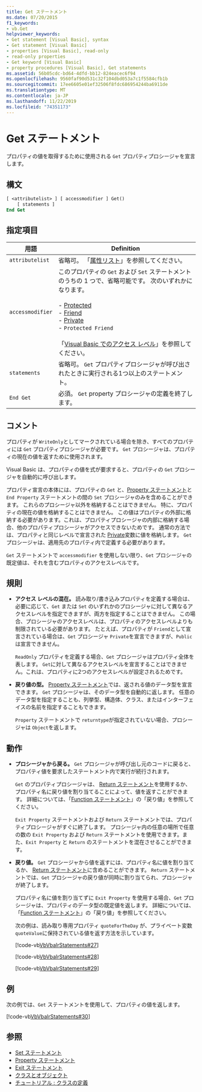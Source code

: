 ```yaml
---
title: Get ステートメント
ms.date: 07/20/2015
f1_keywords:
- vb.Get
helpviewer_keywords:
- Get statement [Visual Basic], syntax
- Get statement [Visual Basic]
- properties [Visual Basic], read-only
- read-only properties
- Get keyword [Visual Basic]
- property procedures [Visual Basic], Get statements
ms.assetid: 56b05cdc-bd64-4dfd-bb12-824eacec6f94
ms.openlocfilehash: 9560faf90d531c32f104dbd053a7c1f5584cfb1b
ms.sourcegitcommit: 17ee6605e01ef32506f8fdc686954244ba6911de
ms.translationtype: MT
ms.contentlocale: ja-JP
ms.lasthandoff: 11/22/2019
ms.locfileid: "74351173"
---
```

# <a name="get-statement"></a>Get ステートメント
プロパティの値を取得するために使用される `Get` プロパティプロシージャを宣言します。  
  
## <a name="syntax"></a>構文  
  
```vb  
[ <attributelist> ] [ accessmodifier ] Get()  
    [ statements ]  
End Get  
```  
  
## <a name="parts"></a>指定項目  
  
|用語|Definition|  
|---|---|  
|`attributelist`|省略可。 「[属性リスト](../../../visual-basic/language-reference/statements/attribute-list.md)」を参照してください。|  
|`accessmodifier`|このプロパティの `Get` および `Set` ステートメントのうちの 1 つで、省略可能です。 次のいずれかになります。<br /><br /> -     [Protected](../../../visual-basic/language-reference/modifiers/protected.md)<br />-   [Friend](../../../visual-basic/language-reference/modifiers/friend.md)<br />-   [Private](../../../visual-basic/language-reference/modifiers/private.md)<br />-   `Protected Friend`<br /><br /> 「[Visual Basic でのアクセス レベル](../../../visual-basic/programming-guide/language-features/declared-elements/access-levels.md)」を参照してください。|  
|`statements`|省略可。 `Get` プロパティプロシージャが呼び出されたときに実行される1つ以上のステートメント。|  
|`End Get`|必須。 `Get` property プロシージャの定義を終了します。|  
  
## <a name="remarks"></a>コメント  
 プロパティが `WriteOnly`としてマークされている場合を除き、すべてのプロパティには `Get` プロパティプロシージャが必要です。 `Get` プロシージャは、プロパティの現在の値を返すために使用されます。  
  
 Visual Basic は、プロパティの値を式が要求すると、プロパティの `Get` プロシージャを自動的に呼び出します。  
  
 プロパティ宣言の本体には、プロパティの `Get` と、[Property ステートメント](../../../visual-basic/language-reference/statements/property-statement.md)と `End Property` ステートメントの間の `Set` プロシージャのみを含めることができます。 これらのプロシージャ以外を格納することはできません。 特に、プロパティの現在の値を格納することはできません。 この値はプロパティの外部に格納する必要があります。これは、プロパティプロシージャの内部に格納する場合、他のプロパティプロシージャがアクセスできないためです。 通常の方法では、プロパティと同じレベルで宣言された [Private](../../../visual-basic/language-reference/modifiers/private.md)変数に値を格納します。 `Get` プロシージャは、適用先のプロパティ内で定義する必要があります。  
  
 `Get` ステートメントで `accessmodifier` を使用しない限り、`Get` プロシージャの既定値は、それを含むプロパティのアクセスレベルです。  
  
## <a name="rules"></a>規則  
  
- **アクセス レベルの混在。** 読み取り/書き込みプロパティを定義する場合は、必要に応じて、`Get` または `Set` のいずれかのプロシージャに対して異なるアクセスレベルを指定できますが、両方を指定することはできません。 この場合、プロシージャのアクセスレベルは、プロパティのアクセスレベルよりも制限されている必要があります。 たとえば、プロパティが `Friend`として宣言されている場合は、`Get` プロシージャ `Private`を宣言できますが、`Public`は宣言できません。  
  
     `ReadOnly` プロパティを定義する場合、`Get` プロシージャはプロパティ全体を表します。 `Get`に対して異なるアクセスレベルを宣言することはできません。これは、プロパティに2つのアクセスレベルが設定されるためです。  
  
- **戻り値の型。** [Property ステートメント](../../../visual-basic/language-reference/statements/property-statement.md)では、返される値のデータ型を宣言できます。 `Get` プロシージャは、そのデータ型を自動的に返します。 任意のデータ型を指定することも、列挙型、構造体、クラス、またはインターフェイスの名前を指定することもできます。  
  
     `Property` ステートメントで `returntype`が指定されていない場合、プロシージャは `Object`を返します。  
  
## <a name="behavior"></a>動作  
  
- **プロシージャから戻る。** `Get` プロシージャが呼び出し元のコードに戻ると、プロパティ値を要求したステートメント内で実行が続行されます。  
  
     `Get` のプロパティプロシージャは、 [Return ステートメント](../../../visual-basic/language-reference/statements/return-statement.md)を使用するか、プロパティ名に戻り値を割り当てることによって、値を返すことができます。 詳細については、「[Function ステートメント](../../../visual-basic/language-reference/statements/function-statement.md)」の「戻り値」を参照してください。  
  
     `Exit Property` ステートメントおよび `Return` ステートメントでは、プロパティプロシージャがすぐに終了します。 プロシージャ内の任意の場所で任意の数の `Exit Property` および `Return` ステートメントを使用できます。また、`Exit Property` と `Return` のステートメントを混在させることができます。  
  
- **戻り値。** `Get` プロシージャから値を返すには、プロパティ名に値を割り当てるか、 [Return ステートメント](../../../visual-basic/language-reference/statements/return-statement.md)に含めることができます。 `Return` ステートメントでは、`Get` プロシージャの戻り値が同時に割り当てられ、プロシージャが終了します。  
  
     プロパティ名に値を割り当てずに `Exit Property` を使用する場合、`Get` プロシージャは、プロパティのデータ型の既定値を返します。 詳細については、「[Function ステートメント](../../../visual-basic/language-reference/statements/function-statement.md)」の「戻り値」を参照してください。  
  
     次の例は、読み取り専用プロパティ `quoteForTheDay` が、プライベート変数 `quoteValue`に保持されている値を返す方法を示しています。  
  
     [!code-vb[VbVbalrStatements#27](~/samples/snippets/visualbasic/VS_Snippets_VBCSharp/VbVbalrStatements/VB/Class1.vb#27)]  
  
     [!code-vb[VbVbalrStatements#28](~/samples/snippets/visualbasic/VS_Snippets_VBCSharp/VbVbalrStatements/VB/Class1.vb#28)]  
  
     [!code-vb[VbVbalrStatements#29](~/samples/snippets/visualbasic/VS_Snippets_VBCSharp/VbVbalrStatements/VB/Class1.vb#29)]  
  
## <a name="example"></a>例  
 次の例では、`Get` ステートメントを使用して、プロパティの値を返します。  
  
 [!code-vb[VbVbalrStatements#30](~/samples/snippets/visualbasic/VS_Snippets_VBCSharp/VbVbalrStatements/VB/Class1.vb#30)]  
  
## <a name="see-also"></a>参照

- [Set ステートメント](../../../visual-basic/language-reference/statements/set-statement.md)
- [Property ステートメント](../../../visual-basic/language-reference/statements/property-statement.md)
- [Exit ステートメント](../../../visual-basic/language-reference/statements/exit-statement.md)
- [クラスとオブジェクト](../../../visual-basic/programming-guide/language-features/objects-and-classes/index.md)
- [チュートリアル : クラスの定義](../../../visual-basic/programming-guide/language-features/objects-and-classes/walkthrough-defining-classes.md)
